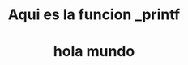 <h1><strong><p align="center">Aqui es la funcion _printf</p></strong></h1>
<h1><p align="center"> hola mundo</p></h1>
